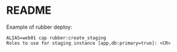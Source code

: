 # README

Example of rubber deploy:

~~~
ALIAS=web01 cap rubber:create_staging
Roles to use for staging instance [app,db:primary=true]: <CR>
~~~

